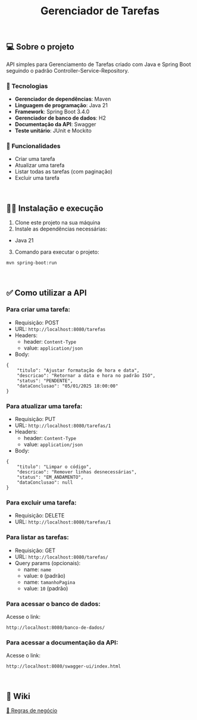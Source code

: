 <h1 align="center">Gerenciador de Tarefas</h1>

<br>

## 💻 Sobre o projeto

API simples para Gerenciamento de Tarefas criado com Java e Spring Boot seguindo o padrão Controller-Service-Repository.

### 🚀 Tecnologias

- **Gerenciador de dependências**: Maven
- **Linguagem de programação**: Java 21
- **Framework**: Spring Boot 3.4.0
- **Gerenciador de banco de dados**: H2
- **Documentação da API**: Swagger
- **Teste unitário**: JUnit e Mockito

### 📝 Funcionalidades

- Criar uma tarefa
- Atualizar uma tarefa
- Listar todas as tarefas (com paginação)
- Excluir uma tarefa

<br>

## 👩‍💻 Instalação e execução

1. Clone este projeto na sua máquina
2. Instale as dependências necessárias:
- Java 21
3. Comando para executar o projeto:
```
mvn spring-boot:run
```

<br>

## ✅ Como utilizar a API

### Para criar uma tarefa:
- Requisição: POST
- URL: ```http://localhost:8080/tarefas```
- Headers:
  - header: ```Content-Type```
  - value: ```application/json```
- Body:
```
{
	"titulo": "Ajustar formatação de hora e data",
	"descricao": "Retornar a data e hora no padrão ISO",
	"status": "PENDENTE",
	"dataConclusao": "05/01/2025 18:00:00"
}
```

### Para atualizar uma tarefa:
- Requisição: PUT
- URL: ```http://localhost:8080/tarefas/1```
- Headers:
  - header: ```Content-Type```
  - value: ```application/json```
- Body:
```
{
	"titulo": "Limpar o código",
	"descricao": "Remover linhas desnecessárias",
	"status": "EM_ANDAMENTO",
	"dataConclusao": null
}
```

### Para excluir uma tarefa:
- Requisição: DELETE
- URL: ```http://localhost:8080/tarefas/1```

### Para listar as tarefas:
- Requisição: GET
- URL: ```http://localhost:8080/tarefas/```
- Query params (opcionais):
  - name: ```name```
  - value: ```0``` (padrão)
  - name: ```tamanhoPagina```
  - value: ```10``` (padrão)

### Para acessar o banco de dados:
Acesse o link:
```
http://localhost:8080/banco-de-dados/
```

### Para acessar a documentação da API:
Acesse o link:
```
http://localhost:8080/swagger-ui/index.html
```

<br>

## 📖 Wiki

[🤝 Regras de negócio](https://github.com/karinasasaki/gerenciador-de-tarefas/wiki/%F0%9F%A4%9D-Regras-de-neg%C3%B3cio)
